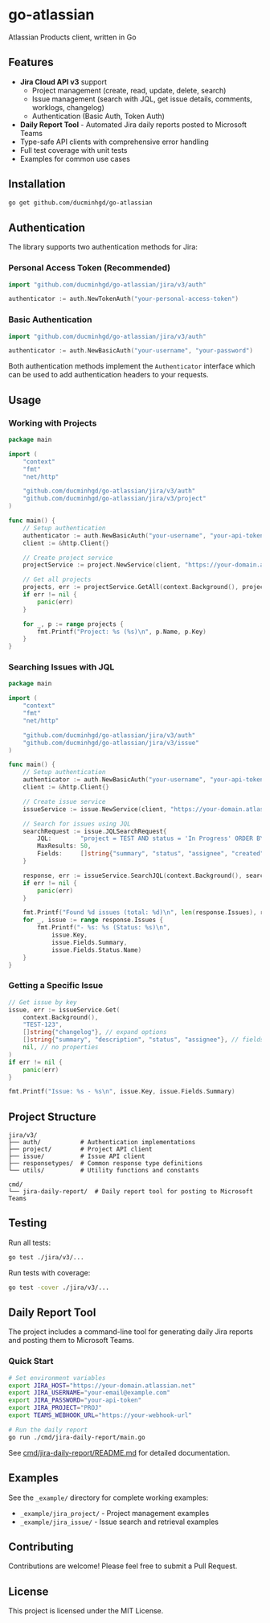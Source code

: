 # go-atlassian

Atlassian Products client, written in Go

## Features

- **Jira Cloud API v3** support
  - Project management (create, read, update, delete, search)
  - Issue management (search with JQL, get issue details, comments, worklogs, changelog)
  - Authentication (Basic Auth, Token Auth)
- **Daily Report Tool** - Automated Jira daily reports posted to Microsoft Teams
- Type-safe API clients with comprehensive error handling
- Full test coverage with unit tests
- Examples for common use cases

## Installation

```bash
go get github.com/ducminhgd/go-atlassian
```

## Authentication

The library supports two authentication methods for Jira:

### Personal Access Token (Recommended)

```go
import "github.com/ducminhgd/go-atlassian/jira/v3/auth"

authenticator := auth.NewTokenAuth("your-personal-access-token")
```

### Basic Authentication

```go
import "github.com/ducminhgd/go-atlassian/jira/v3/auth"

authenticator := auth.NewBasicAuth("your-username", "your-password")
```

Both authentication methods implement the `Authenticator` interface which can be used to add authentication headers to your requests.

## Usage

### Working with Projects

```go
package main

import (
    "context"
    "fmt"
    "net/http"

    "github.com/ducminhgd/go-atlassian/jira/v3/auth"
    "github.com/ducminhgd/go-atlassian/jira/v3/project"
)

func main() {
    // Setup authentication
    authenticator := auth.NewBasicAuth("your-username", "your-api-token")
    client := &http.Client{}

    // Create project service
    projectService := project.NewService(client, "https://your-domain.atlassian.net", authenticator)

    // Get all projects
    projects, err := projectService.GetAll(context.Background(), project.ProjectGetAllOpts{})
    if err != nil {
        panic(err)
    }

    for _, p := range projects {
        fmt.Printf("Project: %s (%s)\n", p.Name, p.Key)
    }
}
```

### Searching Issues with JQL

```go
package main

import (
    "context"
    "fmt"
    "net/http"

    "github.com/ducminhgd/go-atlassian/jira/v3/auth"
    "github.com/ducminhgd/go-atlassian/jira/v3/issue"
)

func main() {
    // Setup authentication
    authenticator := auth.NewBasicAuth("your-username", "your-api-token")
    client := &http.Client{}

    // Create issue service
    issueService := issue.NewService(client, "https://your-domain.atlassian.net", authenticator)

    // Search for issues using JQL
    searchRequest := issue.JQLSearchRequest{
        JQL:        "project = TEST AND status = 'In Progress' ORDER BY created DESC",
        MaxResults: 50,
        Fields:     []string{"summary", "status", "assignee", "created"},
    }

    response, err := issueService.SearchJQL(context.Background(), searchRequest)
    if err != nil {
        panic(err)
    }

    fmt.Printf("Found %d issues (total: %d)\n", len(response.Issues), response.Total)
    for _, issue := range response.Issues {
        fmt.Printf("- %s: %s (Status: %s)\n",
            issue.Key,
            issue.Fields.Summary,
            issue.Fields.Status.Name)
    }
}
```

### Getting a Specific Issue

```go
// Get issue by key
issue, err := issueService.Get(
    context.Background(),
    "TEST-123",
    []string{"changelog"}, // expand options
    []string{"summary", "description", "status", "assignee"}, // fields to retrieve
    nil, // no properties
)
if err != nil {
    panic(err)
}

fmt.Printf("Issue: %s - %s\n", issue.Key, issue.Fields.Summary)
```

## Project Structure

```
jira/v3/
├── auth/           # Authentication implementations
├── project/        # Project API client
├── issue/          # Issue API client
├── responsetypes/  # Common response type definitions
└── utils/          # Utility functions and constants

cmd/
└── jira-daily-report/  # Daily report tool for posting to Microsoft Teams
```

## Testing

Run all tests:

```bash
go test ./jira/v3/...
```

Run tests with coverage:

```bash
go test -cover ./jira/v3/...
```

## Daily Report Tool

The project includes a command-line tool for generating daily Jira reports and posting them to Microsoft Teams.

### Quick Start

```bash
# Set environment variables
export JIRA_HOST="https://your-domain.atlassian.net"
export JIRA_USERNAME="your-email@example.com"
export JIRA_PASSWORD="your-api-token"
export JIRA_PROJECT="PROJ"
export TEAMS_WEBHOOK_URL="https://your-webhook-url"

# Run the daily report
go run ./cmd/jira-daily-report/main.go
```

See [cmd/jira-daily-report/README.md](cmd/jira-daily-report/README.md) for detailed documentation.

## Examples

See the `_example/` directory for complete working examples:

- `_example/jira_project/` - Project management examples
- `_example/jira_issue/` - Issue search and retrieval examples

## Contributing

Contributions are welcome! Please feel free to submit a Pull Request.

## License

This project is licensed under the MIT License.
